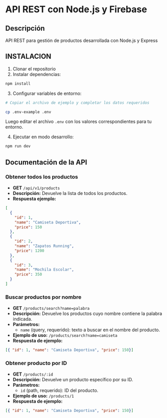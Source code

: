 # API REST con Node.js y Firebase

## Descripción

API REST para gestión de productos desarrollada con Node.js y Express

## INSTALACION

1. Clonar el repositorio
2. Instalar dependencias:

```bash
npm install
```

3. Configurar variables de entorno:

```bash
# Copiar el archivo de ejemplo y completar los datos requeridos

cp .env-example .env
```

Luego editar el archivo `.env` con los valores correspondientes para tu entorno.

4. Ejecutar en modo desarrollo:

```bash
npm run dev
```

## Documentación de la API

### Obtener todos los productos

- **GET** `/api/v1/products`
- **Descripción:** Devuelve la lista de todos los productos.
- **Respuesta ejemplo:**

```json
[
  {
    "id": 1,
    "name": "Camiseta Deportiva",
    "price": 150
  },
  {
    "id": 2,
    "name": "Zapatos Running",
    "price": 1200
  },
  {
    "id": 3,
    "name": "Mochila Escolar",
    "price": 350
  }
]
```

### Buscar productos por nombre

- **GET** `/products/search?name=palabra`
- **Descripción:** Devuelve los productos cuyo nombre contiene la palabra indicada.
- **Parámetros:**
    - `name` (query, requerido): texto a buscar en el nombre del producto.
- **Ejemplo de uso:** `/products/search?name=camiseta`
- **Respuesta de ejemplo:**

```json
[{ "id": 1, "name": "Camiseta Deportiva", "price": 150}]
```

### Obtener producto por ID

- **GET** `/products/:id`
- **Descripción:** Devuelve un producto específico por su ID.
- **Parámetros:**
    - `id` (path, requerido): ID del producto.
- **Ejemplo de uso:** `/products/1`
- **Respuesta de ejemplo:**

```json
[{ "id": 1, "name": "Camiseta Deportiva", "price": 150}]
```